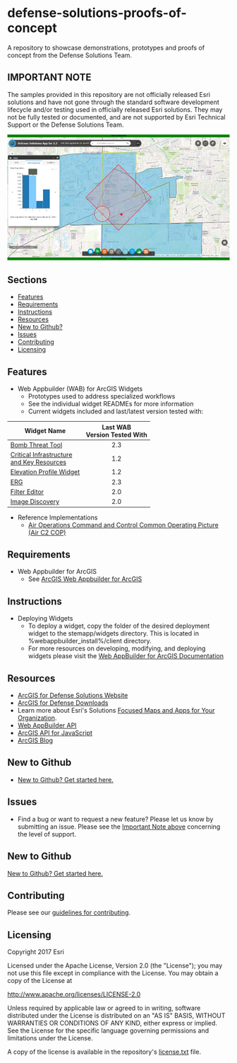 # defense-solutions-proofs-of-concept

A repository to showcase demonstrations, prototypes and proofs of concept from the Defense Solutions Team.

## IMPORTANT NOTE

The samples provided in this repository are not officially released Esri solutions and have not gone through the standard software development lifecycle and/or testing used in officially released Esri solutions. They may not be fully tested or documented, and are not supported by Esri Technical Support or the Defense Solutions Team.  

![Screenshot][ss]

## Sections

* [Features](#features)
* [Requirements](#requirements)
* [Instructions](#instructions)
* [Resources](#resources)
* [New to Github?](#new-to-github)
* [Issues](#issues)
* [Contributing](#contributing)
* [Licensing](#licensing)

## Features

* Web Appbuilder (WAB) for ArcGIS Widgets
    * Prototypes used to address specialized workflows
    * See the individual widget READMEs for more information
    * Current widgets included and last/latest version tested with:

| Widget Name | Last WAB<br>Version Tested With | 
|---------------------------------|:-------------------------------:|
| [Bomb Threat Tool](./widgets/BombThreat/README.md) | 2.3 |
| [Critical Infrastructure <br>and Key Resources](./widgets/CI_KR_Chart/README.md) | 1.2 | 
| [Elevation Profile Widget](./widgets/ElevationProfileTable/README.md) | 1.2 | 
| [ERG](./widgets/ERG/README.md) | 2.3 |
| [Filter Editor](./widgets/FilterEditor/README.md) | 2.0 | 
| [Image Discovery](./widgets/ImageDiscovery/README.md) | 2.0 | 

* Reference Implementations
    * [Air Operations Command and Control Common Operating Picture (Air C2 COP)](.reference-implementations/air-c2-cop/README.md)

## Requirements

* Web Appbuilder for ArcGIS
    * See [ArcGIS Web Appbuilder for ArcGIS](http://developers.arcgis.com/web-appbuilder/)

## Instructions

* Deploying Widgets
    * To deploy a widget, copy the folder of the desired deployment widget to the stemapp/widgets directory. This is located in %webappbuilder_install%/client directory.
    * For more resources on developing, modifying, and deploying widgets please visit the
[Web AppBuilder for ArcGIS Documentation](https://developers.arcgis.com/web-appbuilder)

## Resources

* [ArcGIS for Defense Solutions Website](http://solutions.arcgis.com/defense)
* [ArcGIS for Defense Downloads](http://appsforms.esri.com/products/download/#ArcGIS_for_Defense)
* Learn more about Esri's Solutions [Focused Maps and Apps for Your Organization](http://solutions.arcgis.com/).
* [Web AppBuilder API](https://developers.arcgis.com/web-appbuilder/api-reference/css-framework.htm)
* [ArcGIS API for JavaScript](https://developers.arcgis.com/javascript/)
* [ArcGIS Blog](http://blogs.esri.com/esri/arcgis/)

## New to Github

* [New to Github? Get started here.](https://github.com/Esri/esri.github.com/blob/master/help/esri-getting-to-know-github.html)

## Issues

* Find a bug or want to request a new feature?  Please let us know by submitting an issue. Please see the [Important Note above](#important-note) concerning the level of support.

## New to Github

[New to Github? Get started here.](http://htmlpreview.github.com/?https://github.com/Esri/esri.github.com/blob/master/help/esri-getting-to-know-github.html)

## Contributing

Please see our [guidelines for contributing](./CONTRIBUTING.md).

## Licensing

Copyright 2017 Esri

Licensed under the Apache License, Version 2.0 (the "License");
you may not use this file except in compliance with the License.
You may obtain a copy of the License at

   http://www.apache.org/licenses/LICENSE-2.0

Unless required by applicable law or agreed to in writing, software
distributed under the License is distributed on an "AS IS" BASIS,
WITHOUT WARRANTIES OR CONDITIONS OF ANY KIND, either express or implied.
See the License for the specific language governing permissions and
limitations under the License.

A copy of the license is available in the repository's
[license.txt](LICENSE.txt) file.

[ss]: widgets/ERG/images/screenshot.jpg
